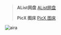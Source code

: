 > **AList网盘**  [AList网盘](https://os.boliguide.cn:10086/)  
>
> **PicX 图床**  [PicX 图床](http://os.boliguide.cn:10087/#/upload)

![aira](https://cdn.jsdelivr.net/gh/bolishitoumingde/hexo_img@main/_aria.jpg)
